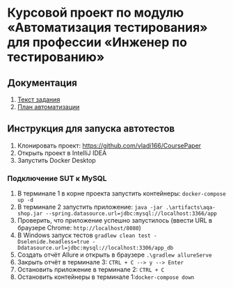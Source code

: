 # Курсовой проект по модулю «Автоматизация тестирования» для профессии «Инженер по тестированию»
## Документация

1. [Текст задания](https://github.com/netology-code/aqa-qamid-diplom/blob/main/README.md)
2. [План автоматизации](https://github.com/vladi166/CoursePaper/blob/main/docs/Plan.md)

## **Инструкция для запуска автотестов**

1. Клонировать проект: https://github.com/vladi166/CoursePaper
2. Открыть проект в IntelliJ IDEA
3. Запустить Docker Desktop

### Подключение SUT к MySQL

1. В терминале 1 в корне проекта запустить контейнеры: `docker-compose up -d`
2. В терминале 2 запустить приложение: `java -jar .\artifacts\aqa-shop.jar --spring.datasource.url=jdbc:mysql://localhost:3366/app`
3. Проверить, что приложение успешно запустилось (ввести URL в браузере Сhrome: `http://localhost/8080`)
4. В Windows запуск тестов `gradlew clean test -Dselenide.headless=true -Ddatasource.url=jdbc:mysql://localhost:3306/app_db`
5. Создать отчёт Allure и открыть в браузере `.\gradlew allureServe`
6. Закрыть отчёт в терминале 3:   `CTRL + C --> y --> Enter`
7. Остановить приложение в терминале 2: `CTRL + C`
8. Остановить контейнеры в терминале 1:`docker-compose down`
